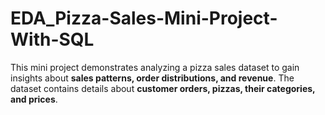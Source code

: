 # EDA_Pizza-Sales-Mini-Project-With-SQL
This mini project demonstrates analyzing a pizza sales dataset to gain insights about **sales patterns, order distributions, and revenue**.   The dataset contains details about **customer orders, pizzas, their categories, and prices**.
